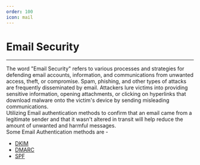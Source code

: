 ```yaml
---
order: 100
icon: mail
---
```


# Email Security
---
The word "Email Security" refers to various processes and strategies for defending email accounts, information, and communications from unwanted access, theft, or compromise. Spam, phishing, and other types of attacks are frequently disseminated by email. Attackers lure victims into providing sensitive information, opening attachments, or clicking on hyperlinks that download malware onto the victim's device by sending misleading communications.
<br>
Utilizing Email authentication methods to confirm that an email came from a legitimate sender and that it wasn't altered in transit will help reduce the amount of unwanted and harmful messages.
<br>
Some Email Authentication methods are - <br>

- [DKIM](DKIM.md)<br>
- [DMARC](DMARC.md)<br>
- [SPF](SPF.md)